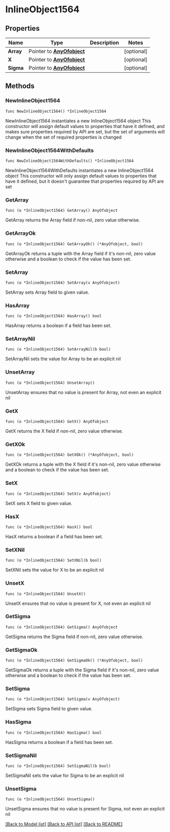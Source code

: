 # InlineObject1564

## Properties

Name | Type | Description | Notes
------------ | ------------- | ------------- | -------------
**Array** | Pointer to [**AnyOfobject**](anyOf&lt;object&gt;.md) |  | [optional] 
**X** | Pointer to [**AnyOfobject**](anyOf&lt;object&gt;.md) |  | [optional] 
**Sigma** | Pointer to [**AnyOfobject**](anyOf&lt;object&gt;.md) |  | [optional] 

## Methods

### NewInlineObject1564

`func NewInlineObject1564() *InlineObject1564`

NewInlineObject1564 instantiates a new InlineObject1564 object
This constructor will assign default values to properties that have it defined,
and makes sure properties required by API are set, but the set of arguments
will change when the set of required properties is changed

### NewInlineObject1564WithDefaults

`func NewInlineObject1564WithDefaults() *InlineObject1564`

NewInlineObject1564WithDefaults instantiates a new InlineObject1564 object
This constructor will only assign default values to properties that have it defined,
but it doesn't guarantee that properties required by API are set

### GetArray

`func (o *InlineObject1564) GetArray() AnyOfobject`

GetArray returns the Array field if non-nil, zero value otherwise.

### GetArrayOk

`func (o *InlineObject1564) GetArrayOk() (*AnyOfobject, bool)`

GetArrayOk returns a tuple with the Array field if it's non-nil, zero value otherwise
and a boolean to check if the value has been set.

### SetArray

`func (o *InlineObject1564) SetArray(v AnyOfobject)`

SetArray sets Array field to given value.

### HasArray

`func (o *InlineObject1564) HasArray() bool`

HasArray returns a boolean if a field has been set.

### SetArrayNil

`func (o *InlineObject1564) SetArrayNil(b bool)`

 SetArrayNil sets the value for Array to be an explicit nil

### UnsetArray
`func (o *InlineObject1564) UnsetArray()`

UnsetArray ensures that no value is present for Array, not even an explicit nil
### GetX

`func (o *InlineObject1564) GetX() AnyOfobject`

GetX returns the X field if non-nil, zero value otherwise.

### GetXOk

`func (o *InlineObject1564) GetXOk() (*AnyOfobject, bool)`

GetXOk returns a tuple with the X field if it's non-nil, zero value otherwise
and a boolean to check if the value has been set.

### SetX

`func (o *InlineObject1564) SetX(v AnyOfobject)`

SetX sets X field to given value.

### HasX

`func (o *InlineObject1564) HasX() bool`

HasX returns a boolean if a field has been set.

### SetXNil

`func (o *InlineObject1564) SetXNil(b bool)`

 SetXNil sets the value for X to be an explicit nil

### UnsetX
`func (o *InlineObject1564) UnsetX()`

UnsetX ensures that no value is present for X, not even an explicit nil
### GetSigma

`func (o *InlineObject1564) GetSigma() AnyOfobject`

GetSigma returns the Sigma field if non-nil, zero value otherwise.

### GetSigmaOk

`func (o *InlineObject1564) GetSigmaOk() (*AnyOfobject, bool)`

GetSigmaOk returns a tuple with the Sigma field if it's non-nil, zero value otherwise
and a boolean to check if the value has been set.

### SetSigma

`func (o *InlineObject1564) SetSigma(v AnyOfobject)`

SetSigma sets Sigma field to given value.

### HasSigma

`func (o *InlineObject1564) HasSigma() bool`

HasSigma returns a boolean if a field has been set.

### SetSigmaNil

`func (o *InlineObject1564) SetSigmaNil(b bool)`

 SetSigmaNil sets the value for Sigma to be an explicit nil

### UnsetSigma
`func (o *InlineObject1564) UnsetSigma()`

UnsetSigma ensures that no value is present for Sigma, not even an explicit nil

[[Back to Model list]](../README.md#documentation-for-models) [[Back to API list]](../README.md#documentation-for-api-endpoints) [[Back to README]](../README.md)


